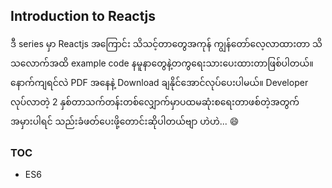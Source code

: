 ## Introduction to Reactjs

ဒီ series မှာ Reactjs အကြောင်း သိသင့်တာတွေအကုန် ကျွန်တော်လေ့လာထားတာ သိသလောက်အထိ example code နမူနာတွေနဲ့တကွရေးသားပေးထားတာဖြစ်ပါတယ်။ နောက်ကျရင်လဲ PDF အနေနဲ့  Download ချနိုင်အောင်လုပ်ပေးပါမယ်။ Developer လုပ်လာတဲ့ 2 နှစ်တာသက်တန်းတစ်လျှောက်မှာပထမဆုံးစရေးတာဖစ်တဲ့အတွက်အမှားပါရင် သည်းခံဖတ်ပေးဖို့တောင်းဆိုပါတယ်ဗျာ ဟဲဟဲ... :smile:



### TOC

- ES6

  

  

